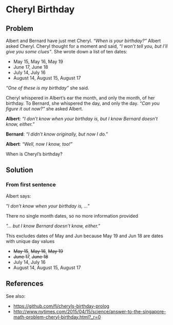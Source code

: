 # Cheryl Birthday

## Problem

Albert and Bernard have just met Cheryl. *“When is your birthday?”* Albert asked Cheryl. Cheryl thought for a moment and said, *“I won’t tell you, but I’ll give you some clues”*. She wrote down a list of ten dates:

* May 15, May 16, May 19
* June 17, June 18
* July 14, July 16
* August 14, August 15, August 17

*“One of these is my birthday”* she said.

Cheryl whispered in Albert’s ear the month, and only the month, of her birthday. To Bernard, she whispered the day, and only the day. *“Can you figure it out now?”* she asked Albert.

**Albert**: *“I don’t know when your birthday is, but I know Bernard doesn’t know, either.”*

**Bernard**: *“I didn’t know originally, but now I do.”*

**Albert**: *“Well, now I know, too!”*

When is Cheryl’s birthday?

## Solution

### From first sentence

Albert says:

*"I don’t know when your birthday is, ..."*

There no single month dates, so no more information provided

*"... but I know Bernard doesn’t know, either.”*

This excludes dates of May and Jun because May 19 and Jun 18 are dates with unique day values

* <s>May 15</s>, <s>May 16</s>, <s>May 19</s>
* <s>June 17</s>, <s>June 18</s>
* July 14, July 16
* August 14, August 15, August 17


## References

See also:
* https://github.com/fj/cheryls-birthday-prolog
* http://www.nytimes.com/2015/04/15/science/answer-to-the-singapore-math-problem-cheryl-birthday.html?_r=0
